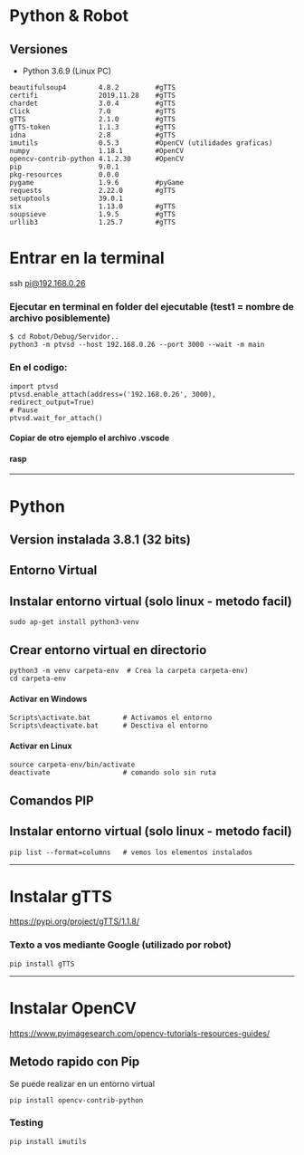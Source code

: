 Python & Robot
=====================

Versiones
---------

* Python 3.6.9 (Linux PC)
```
beautifulsoup4        4.8.2         #gTTS     
certifi               2019.11.28    #gTTS     
chardet               3.0.4         #gTTS     
Click                 7.0           #gTTS     
gTTS                  2.1.0         #gTTS     
gTTS-token            1.1.3         #gTTS     
idna                  2.8           #gTTS     
imutils               0.5.3         #OpenCV (utilidades graficas)
numpy                 1.18.1        #OpenCV
opencv-contrib-python 4.1.2.30      #OpenCV
pip                   9.0.1     
pkg-resources         0.0.0     
pygame                1.9.6         #pyGame
requests              2.22.0        #gTTS         
setuptools            39.0.1    
six                   1.13.0        #gTTS
soupsieve             1.9.5         #gTTS
urllib3               1.25.7        #gTTS
```



Entrar en la terminal
=====================
ssh pi@192.168.0.26

### Ejecutar en terminal en folder del ejecutable (test1 = nombre de archivo posiblemente)
```
$ cd Robot/Debug/Servidor.. 
python3 -m ptvsd --host 192.168.0.26 --port 3000 --wait -m main
```

### En el codigo:

```
import ptvsd
ptvsd.enable_attach(address=('192.168.0.26', 3000), redirect_output=True)
# Pause
ptvsd.wait_for_attach()
```

#### Copiar de otro ejemplo el archivo .vscode
#### rasp

---------------
Python
===============
## Version instalada 3.8.1 (32 bits)

## Entorno Virtual

## Instalar entorno virtual (solo linux - metodo facil)
```
sudo ap-get install python3-venv
```
## Crear entorno virtual en directorio
```
python3 -m venv carpeta-env  # Crea la carpeta carpeta-env)
cd carpeta-env
```
#### Activar en Windows
```
Scripts\activate.bat        # Activamos el entorno
Scripts\deactivate.bat      # Desctiva el entorno
```
#### Activar en Linux
```
source carpeta-env/bin/activate
deactivate                  # comando solo sin ruta
```
## Comandos PIP

## Instalar entorno virtual (solo linux - metodo facil)
```
pip list --format=columns   # vemos los elementos instalados

```
---------------
Instalar gTTS
===============
https://pypi.org/project/gTTS/1.1.8/

### Texto a vos mediante Google (utilizado por robot)

```
pip install gTTS
```
---------------
Instalar OpenCV
===============
https://www.pyimagesearch.com/opencv-tutorials-resources-guides/
## Metodo rapido con Pip
Se puede realizar en un entorno virtual
```
pip install opencv-contrib-python
```
### Testing
```
pip install imutils

```

